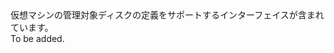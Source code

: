 <Namespace Name="Microsoft.Azure.Management.Compute.Fluent.Disk.Definition">
  <Docs>
    <summary>仮想マシンの管理対象ディスクの定義をサポートするインターフェイスが含まれています。</summary> 
    <remarks>To be added.</remarks>
  </Docs>
</Namespace>
